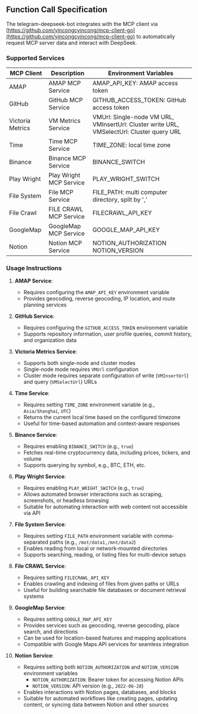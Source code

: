 ## Function Call Specification

The telegram-deepseek-bot integrates with the MCP client
via [https://github.com/yincongcyincong/mcp-client-go](https://github.com/yincongcyincong/mcp-client-go) to
automatically request MCP server data and interact with DeepSeek.

### Supported Services

| MCP Client       | Description             | Environment Variables                                                                     |
|------------------|-------------------------|-------------------------------------------------------------------------------------------|
| AMAP             | AMAP MCP Service        | AMAP_API_KEY: AMAP access token                                                           |
| GitHub           | GitHub MCP Service      | GITHUB_ACCESS_TOKEN: GitHub access token                                                  |
| Victoria Metrics | VM Metrics Service      | VMUrl: Single-node VM URL, VMInsertUrl: Cluster write URL, VMSelectUrl: Cluster query URL |
| Time             | Time MCP Service        | TIME_ZONE: local time zone                                                                |
| Binance          | Binance MCP Service     | BINANCE_SWITCH                                                                            |
| Play Wright      | Play Wright MCP Service | PLAY_WRIGHT_SWITCH                                                                        |
| File System      | File MCP Service        | FILE_PATH: multi computer directory, split by ','                                         |
| File Crawl       | FILE CRAWL MCP Service  | FILECRAWL_API_KEY                                                                         |
| GoogleMap        | GoogleMap MCP Service   | GOOGLE_MAP_API_KEY                                                                        |
| Notion           | Notion MCP Service      | NOTION_AUTHORIZATION  NOTION_VERSION                                                      |

### Usage Instructions

1. **AMAP Service**:
    - Requires configuring the `AMAP_API_KEY` environment variable
    - Provides geocoding, reverse geocoding, IP location, and route planning services

2. **GitHub Service**:
    - Requires configuring the `GITHUB_ACCESS_TOKEN` environment variable
    - Supports repository information, user profile queries, commit history, and organization data

3. **Victoria Metrics Service**:
    - Supports both single-node and cluster modes
    - Single-node mode requires `VMUrl` configuration
    - Cluster mode requires separate configuration of write (`VMInsertUrl`) and query (`VMSelectUrl`) URLs

4. **Time Service**:
    - Requires setting `TIME_ZONE` environment variable (e.g., `Asia/Shanghai`, `UTC`)
    - Returns the current local time based on the configured timezone
    - Useful for time-based automation and context-aware responses

5. **Binance Service**:
    - Requires enabling `BINANCE_SWITCH` (e.g., `true`)
    - Fetches real-time cryptocurrency data, including prices, tickers, and volume
    - Supports querying by symbol, e.g., BTC, ETH, etc.

6. **Play Wright Service**:
    - Requires enabling `PLAY_WRIGHT_SWITCH` (e.g., `true`)
    - Allows automated browser interactions such as scraping, screenshots, or headless browsing
    - Suitable for automating interaction with web content not accessible via API

7. **File System Service**:
    - Requires setting `FILE_PATH` environment variable with comma-separated paths (e.g., `/mnt/data1,/mnt/data2`)
    - Enables reading from local or network-mounted directories
    - Supports searching, reading, or listing files for multi-device setups

8. **File CRAWL Service**:
    - Requires setting `FILECRAWL_API_KEY`
    - Enables crawling and indexing of files from given paths or URLs
    - Useful for building searchable file databases or document retrieval systems

9. **GoogleMap Service**:
    - Requires setting `GOOGLE_MAP_API_KEY`
    - Provides services such as geocoding, reverse geocoding, place search, and directions
    - Can be used for location-based features and mapping applications
    - Compatible with Google Maps API services for seamless integration

10. **Notion Service**:
    - Requires setting both `NOTION_AUTHORIZATION` and `NOTION_VERSION` environment variables
        - `NOTION_AUTHORIZATION`: Bearer token for accessing Notion APIs
        - `NOTION_VERSION`: API version (e.g., `2022-06-28`)
    - Enables interactions with Notion pages, databases, and blocks
    - Suitable for automated workflows like creating pages, updating content, or syncing data between Notion and other sources

